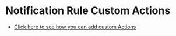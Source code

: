 # Notification Rule Custom Actions

 - [Click here to see how you can add custom Actions](../01_Extending_Guide/04_Extending_Rule_Actions.md)